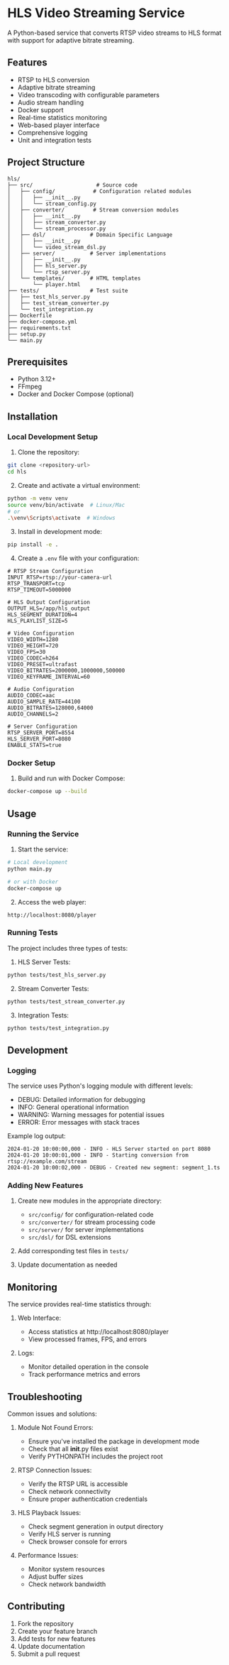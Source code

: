 # HLS Video Streaming Service

A Python-based service that converts RTSP video streams to HLS format with support for adaptive bitrate streaming.

## Features

- RTSP to HLS conversion
- Adaptive bitrate streaming
- Video transcoding with configurable parameters
- Audio stream handling
- Docker support
- Real-time statistics monitoring
- Web-based player interface
- Comprehensive logging
- Unit and integration tests

## Project Structure

```
hls/
├── src/                    # Source code
│   ├── config/            # Configuration related modules
│   │   ├── __init__.py
│   │   └── stream_config.py
│   ├── converter/         # Stream conversion modules
│   │   ├── __init__.py
│   │   ├── stream_converter.py
│   │   └── stream_processor.py
│   ├── dsl/              # Domain Specific Language
│   │   ├── __init__.py
│   │   └── video_stream_dsl.py
│   ├── server/           # Server implementations
│   │   ├── __init__.py
│   │   ├── hls_server.py
│   │   └── rtsp_server.py
│   └── templates/        # HTML templates
│       └── player.html
├── tests/                # Test suite
│   ├── test_hls_server.py
│   ├── test_stream_converter.py
│   └── test_integration.py
├── Dockerfile
├── docker-compose.yml
├── requirements.txt
├── setup.py
└── main.py
```

## Prerequisites

- Python 3.12+
- FFmpeg
- Docker and Docker Compose (optional)

## Installation

### Local Development Setup

1. Clone the repository:
```bash
git clone <repository-url>
cd hls
```

2. Create and activate a virtual environment:
```bash
python -m venv venv
source venv/bin/activate  # Linux/Mac
# or
.\venv\Scripts\activate  # Windows
```

3. Install in development mode:
```bash
pip install -e .
```

4. Create a `.env` file with your configuration:
```env
# RTSP Stream Configuration
INPUT_RTSP=rtsp://your-camera-url
RTSP_TRANSPORT=tcp
RTSP_TIMEOUT=5000000

# HLS Output Configuration
OUTPUT_HLS=/app/hls_output
HLS_SEGMENT_DURATION=4
HLS_PLAYLIST_SIZE=5

# Video Configuration
VIDEO_WIDTH=1280
VIDEO_HEIGHT=720
VIDEO_FPS=30
VIDEO_CODEC=h264
VIDEO_PRESET=ultrafast
VIDEO_BITRATES=2000000,1000000,500000
VIDEO_KEYFRAME_INTERVAL=60

# Audio Configuration
AUDIO_CODEC=aac
AUDIO_SAMPLE_RATE=44100
AUDIO_BITRATES=128000,64000
AUDIO_CHANNELS=2

# Server Configuration
RTSP_SERVER_PORT=8554
HLS_SERVER_PORT=8080
ENABLE_STATS=true
```

### Docker Setup

1. Build and run with Docker Compose:
```bash
docker-compose up --build
```

## Usage

### Running the Service

1. Start the service:
```bash
# Local development
python main.py

# or with Docker
docker-compose up
```

2. Access the web player:
```
http://localhost:8080/player
```

### Running Tests

The project includes three types of tests:

1. HLS Server Tests:
```bash
python tests/test_hls_server.py
```

2. Stream Converter Tests:
```bash
python tests/test_stream_converter.py
```

3. Integration Tests:
```bash
python tests/test_integration.py
```

## Development

### Logging

The service uses Python's logging module with different levels:
- DEBUG: Detailed information for debugging
- INFO: General operational information
- WARNING: Warning messages for potential issues
- ERROR: Error messages with stack traces

Example log output:
```
2024-01-20 10:00:00,000 - INFO - HLS Server started on port 8080
2024-01-20 10:00:01,000 - INFO - Starting conversion from rtsp://example.com/stream
2024-01-20 10:00:02,000 - DEBUG - Created new segment: segment_1.ts
```

### Adding New Features

1. Create new modules in the appropriate directory:
   - `src/config/` for configuration-related code
   - `src/converter/` for stream processing code
   - `src/server/` for server implementations
   - `src/dsl/` for DSL extensions

2. Add corresponding test files in `tests/`

3. Update documentation as needed

## Monitoring

The service provides real-time statistics through:

1. Web Interface:
   - Access statistics at http://localhost:8080/player
   - View processed frames, FPS, and errors

2. Logs:
   - Monitor detailed operation in the console
   - Track performance metrics and errors

## Troubleshooting

Common issues and solutions:

1. Module Not Found Errors:
   - Ensure you've installed the package in development mode
   - Check that all __init__.py files exist
   - Verify PYTHONPATH includes the project root

2. RTSP Connection Issues:
   - Verify the RTSP URL is accessible
   - Check network connectivity
   - Ensure proper authentication credentials

3. HLS Playback Issues:
   - Check segment generation in output directory
   - Verify HLS server is running
   - Check browser console for errors

4. Performance Issues:
   - Monitor system resources
   - Adjust buffer sizes
   - Check network bandwidth

## Contributing

1. Fork the repository
2. Create your feature branch
3. Add tests for new features
4. Update documentation
5. Submit a pull request



